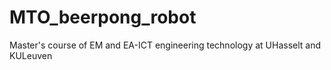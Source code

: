 # MTO_beerpong_robot
Master's course of EM and EA-ICT engineering technology at UHasselt and KULeuven 
